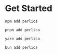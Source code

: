 # Get Started

```sh
npm add perlica
```

```sh
pnpm add perlica
```

```sh
yarn add perlica
```

```sh
bun add perlica
```